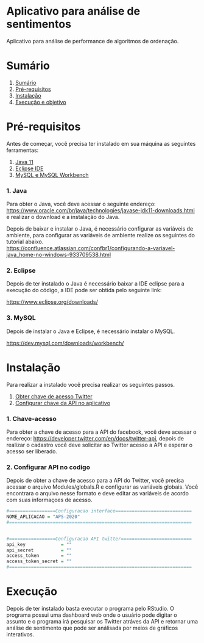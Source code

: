 # Aplicativo para análise de sentimentos
Aplicativo para análise de performance de algoritmos de ordenação.

# Sumário

<!--ts-->
   1. [Sumário](#Sumário)
   2. [Pré-requisitos](#Pré-requisitos)
   3. [Instalação](#Instalação)
   4. [Execução e objetivo](#Execução)
<!--te-->

# Pré-requisitos

Antes de começar, você precisa ter instalado em sua máquina as seguintes ferramentas: <br>

<!--ts-->
   1. [Java 11](#1-Java)
   2. [Eclipse IDE](#2-Eclipse)
   3. [MySQL e MySQL Workbench](#MySQL)
<!--te-->

### 1. Java
Para obter o Java, você deve acessar o seguinte endereço: https://www.oracle.com/br/java/technologies/javase-jdk11-downloads.html e realizar o download e a instalação do Java.

Depois de baixar e instalar o Java, é necessário configurar as variáveis de ambiente, para configurar as variáveis de ambiente realize os seguintes do tutorial abaixo.<br>
https://confluence.atlassian.com/confbr1/configurando-a-variavel-java_home-no-windows-933709538.html


### 2. Eclipse
Depois de ter instalado o Java é necessário baixar a IDE eclipse para a execução do código, a IDE pode ser obtida pelo seguinte link:

https://www.eclipse.org/downloads/

### 3. MySQL
Depois de instalar o Java e Eclipse, é necessário instalar o MySQL. 

https://dev.mysql.com/downloads/workbench/


# Instalação

Para realizar a instalado você precisa realizar os seguintes passos.

<!--ts-->
   1. [Obter chave de acesso Twitter](#1-Chave-acesso)
   2. [Configurar chave da API no aplicativo](#2-Configurar-API-no-codigo)
<!--te-->

### 1. Chave-acesso

Para obter a chave de acesso para a API do facebook, você deve acessar o endereço: https://developer.twitter.com/en/docs/twitter-api, depois de realizar o cadastro você deve solicitar ao Twitter acesso a API e esperar o acesso ser liberado.

### 2. Configurar API no codigo

Depois de obter a chave de acesso para a API do Twitter, você precisa acessar o arquivo Modules/globals.R e configurar as variáveis globais. Você encontrara o arquivo nesse formato e deve editar as variáveis de acordo com suas informaçoes de acesso.

```r
#=================Configuracao interface============================
NOME_APLICACAO = "APS-2020"
#===================================================================


#=================Configuracao API twitter==========================
api_key             = ""
api_secret          = ""
access_token        = ""
access_token_secret = ""
#===================================================================
```

# Execução

Depois de ter instalado basta executar o programa pelo RStudio. O programa possui uma dashboard web onde o usuário pode digitar o assunto e o programa irá pesquisar os Twitter atráves da API e retornar uma análise de sentimento que pode ser análisada por meios de gráficos interativos.

